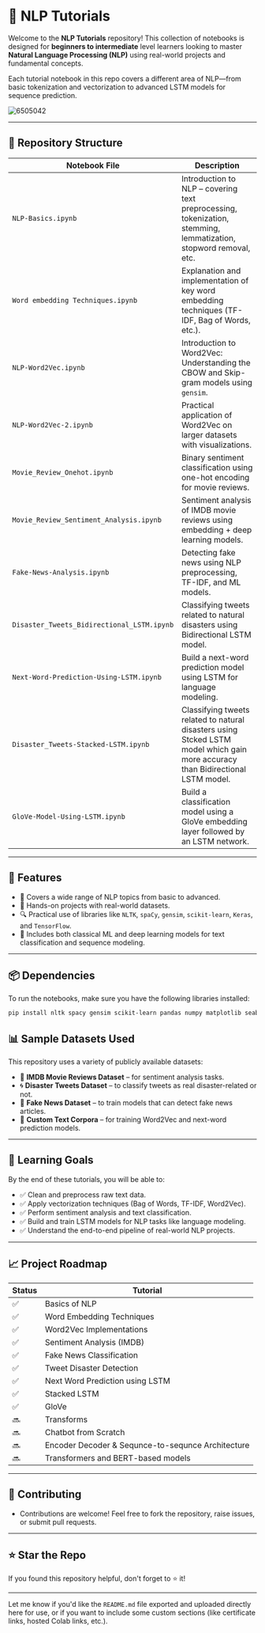 # 🧠 NLP Tutorials

Welcome to the **NLP Tutorials** repository! This collection of notebooks is designed for **beginners to intermediate** level learners looking to master **Natural Language Processing (NLP)** using real-world projects and fundamental concepts.

Each tutorial notebook in this repo covers a different area of NLP—from basic tokenization and vectorization to advanced LSTM models for sequence prediction.

![6505042](https://github.com/user-attachments/assets/86facc5b-9513-494b-95db-6d5800d2c0b0)

---

## 📂 Repository Structure

| Notebook File | Description |
|---------------|-------------|
| `NLP-Basics.ipynb` | Introduction to NLP – covering text preprocessing, tokenization, stemming, lemmatization, stopword removal, etc. |
| `Word embedding Techniques.ipynb` | Explanation and implementation of key word embedding techniques (TF-IDF, Bag of Words, etc.). |
| `NLP-Word2Vec.ipynb` | Introduction to Word2Vec: Understanding the CBOW and Skip-gram models using `gensim`. |
| `NLP-Word2Vec-2.ipynb` | Practical application of Word2Vec on larger datasets with visualizations. |
| `Movie_Review_Onehot.ipynb` | Binary sentiment classification using one-hot encoding for movie reviews. |
| `Movie_Review_Sentiment_Analysis.ipynb` | Sentiment analysis of IMDB movie reviews using embedding + deep learning models. |
| `Fake-News-Analysis.ipynb` | Detecting fake news using NLP preprocessing, TF-IDF, and ML models. |
| `Disaster_Tweets_Bidirectional_LSTM.ipynb` | Classifying tweets related to natural disasters using Bidirectional LSTM model. |
| `Next-Word-Prediction-Using-LSTM.ipynb` | Build a next-word prediction model using LSTM for language modeling. |
| `Disaster_Tweets-Stacked-LSTM.ipynb` | Classifying tweets related to natural disasters using Stcked LSTM model which gain more accuracy than Bidirectional LSTM model. |
| `GloVe-Model-Using-LSTM.ipynb` | Build a classification model using a GloVe embedding layer followed by an LSTM network. |

---

## 🚀 Features

- 📘 Covers a wide range of NLP topics from basic to advanced.
- 🧪 Hands-on projects with real-world datasets.
- 🔍 Practical use of libraries like `NLTK`, `spaCy`, `gensim`, `scikit-learn`, `Keras`, and `TensorFlow`.
- 💬 Includes both classical ML and deep learning models for text classification and sequence modeling.

---

## 📦 Dependencies

To run the notebooks, make sure you have the following libraries installed:

```bash
pip install nltk spacy gensim scikit-learn pandas numpy matplotlib seaborn tensorflow keras
```

## 📊 Sample Datasets Used

This repository uses a variety of publicly available datasets:

- 📘 **IMDB Movie Reviews Dataset** – for sentiment analysis tasks.  
- 🌀 **Disaster Tweets Dataset** – to classify tweets as real disaster-related or not.  
- 📰 **Fake News Dataset** – to train models that can detect fake news articles.  
- 🧾 **Custom Text Corpora** – for training Word2Vec and next-word prediction models.

---

## 🧠 Learning Goals

By the end of these tutorials, you will be able to:

- ✅ Clean and preprocess raw text data.
- ✅ Apply vectorization techniques (Bag of Words, TF-IDF, Word2Vec).
- ✅ Perform sentiment analysis and text classification.
- ✅ Build and train LSTM models for NLP tasks like language modeling.
- ✅ Understand the end-to-end pipeline of real-world NLP projects.

---

## 📈 Project Roadmap

| Status | Tutorial |
|--------|----------|
| ✅ | Basics of NLP |
| ✅ | Word Embedding Techniques |
| ✅ | Word2Vec Implementations |
| ✅ | Sentiment Analysis (IMDB) |
| ✅ | Fake News Classification |
| ✅ | Tweet Disaster Detection |
| ✅ | Next Word Prediction using LSTM |
| ✅ | Stacked LSTM  |
| ✅ | GloVe |
| 🔜 | Transforms |
| 🔜 | Chatbot from Scratch |
| 🔜 | Encoder Decoder & Sequnce-to-sequnce Architecture |
| 🔜 | Transformers and BERT-based models |

---

## 🙌 Contributing
- Contributions are welcome! Feel free to fork the repository, raise issues, or submit pull requests.

--- 

## ⭐ Star the Repo
If you found this repository helpful, don't forget to ⭐ it!

---

Let me know if you'd like the `README.md` file exported and uploaded directly here for use, or if you want to include some custom sections (like certificate links, hosted Colab links, etc.).
